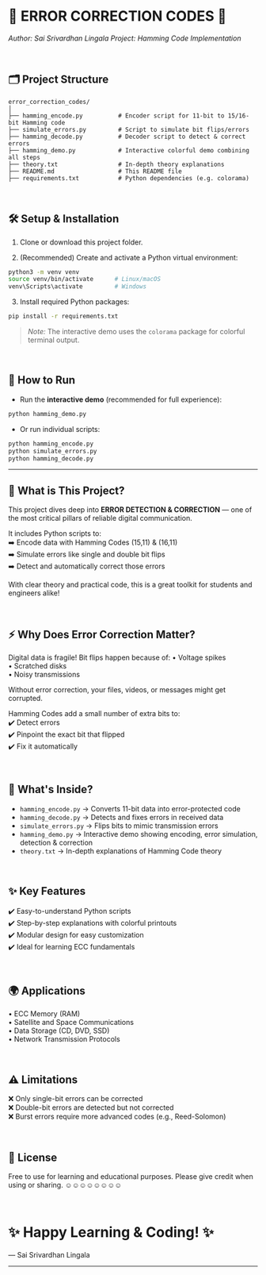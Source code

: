 
# 🎯 **ERROR CORRECTION CODES** 🎯

*Author: Sai Srivardhan Lingala*
*Project: Hamming Code Implementation*

<br>

## 🗂️ **Project Structure**

```
error_correction_codes/
│
├── hamming_encode.py          # Encoder script for 11-bit to 15/16-bit Hamming code
├── simulate_errors.py         # Script to simulate bit flips/errors
├── hamming_decode.py          # Decoder script to detect & correct errors
├── hamming_demo.py            # Interactive colorful demo combining all steps
├── theory.txt                 # In-depth theory explanations
├── README.md                  # This README file
├── requirements.txt           # Python dependencies (e.g. colorama)

```

<br>

## 🛠️ **Setup & Installation**

1. Clone or download this project folder.

2. (Recommended) Create and activate a Python virtual environment:

```bash
python3 -m venv venv
source venv/bin/activate      # Linux/macOS
venv\Scripts\activate         # Windows
```

3. Install required Python packages:

```bash
pip install -r requirements.txt
```

> *Note:* The interactive demo uses the `colorama` package for colorful terminal output.

<br>

## 🚀 **How to Run**

* Run the **interactive demo** (recommended for full experience):

```bash
python hamming_demo.py
```

* Or run individual scripts:

```bash
python hamming_encode.py
python simulate_errors.py
python hamming_decode.py
```

---

## 🔎 **What is This Project?**

This project dives deep into **ERROR DETECTION & CORRECTION** —
one of the most critical pillars of reliable digital communication.

It includes Python scripts to:<br>
➡️ Encode data with Hamming Codes (15,11) & (16,11)<br>
➡️ Simulate errors like single and double bit flips<br>
➡️ Detect and automatically correct those errors<br>

With clear theory and practical code, this is a great toolkit for
students and engineers alike!

<br>

## ⚡ **Why Does Error Correction Matter?**

Digital data is fragile! Bit flips happen because of:
• Voltage spikes<br>
• Scratched disks<br>
• Noisy transmissions<br>

Without error correction, your files, videos, or messages might get corrupted.

Hamming Codes add a small number of extra bits to:<br>
✔️ Detect errors<br>
✔️ Pinpoint the exact bit that flipped<br>
✔️ Fix it automatically<br>

<br>

## 📂 **What's Inside?**

* `hamming_encode.py` → Converts 11-bit data into error-protected code
* `hamming_decode.py` → Detects and fixes errors in received data
* `simulate_errors.py` → Flips bits to mimic transmission errors
* `hamming_demo.py` → Interactive demo showing encoding, error simulation, detection & correction
* `theory.txt` → In-depth explanations of Hamming Code theory

<br>

## ✨ **Key Features**

✔️ Easy-to-understand Python scripts<br>
✔️ Step-by-step explanations with colorful printouts<br>
✔️ Modular design for easy customization<br>
✔️ Ideal for learning ECC fundamentals<br>

<br>

## 🌍 **Applications**

• ECC Memory (RAM)<br>
• Satellite and Space Communications<br>
• Data Storage (CD, DVD, SSD)<br>
• Network Transmission Protocols<br>

<br>

## ⚠️ **Limitations**

❌ Only single-bit errors can be corrected<br>
❌ Double-bit errors are detected but not corrected<br>
❌ Burst errors require more advanced codes (e.g., Reed-Solomon)<br>

<br>

## 📜 **License**

Free to use for learning and educational purposes.
Please give credit when using or sharing.
☺☺☺☺☺☺☺☺

<br>

# ✨ Happy Learning & Coding! ✨

— Sai Srivardhan Lingala

---

